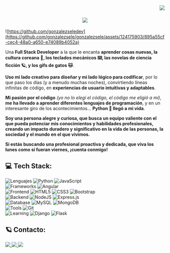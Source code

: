<img align="right" src="https://visitcount.itsvg.in/api?id=gonzalezseledev&icon=8&color=12" />

<h1 align="center">
    <img src="https://readme-typing-svg.herokuapp.com/?font=Poppins&color=9379C2&size=35&weight=700&center=true&vCenter=true&width=500&height=70&duration=4000&lines=¡Hola!+👋;+soy+SELENE+GONZALEZ;" />
</h1>

![https://github.com/gonzalezseledev](https://github.com/gonzalezsele/gonzalezsele/assets/124175903/895a55cf-cec4-48a0-a650-e74089b4052a)

Una **Full Stack Developer** a la que le encanta **aprender cosas nuevas, la cultura coreana 🌺, los teclados mecánicos ⌨️, las novelas de ciencia ficción 🪐, y los gifs de gatos 🐱**.

**Uso mi lado creativo para diseñar y mi lado lógico para codificar**, por lo que paso los días (y a menudo muchas noches), convirtiendo líneas infinitas de código, en **experiencias de usuario intuitivas y adaptables**.

**Mi pasión por el código** *(yo no lo elegí el código, el código me eligió a mí)*, **me ha llevado a aprender diferentes lenguajes de programación**, y en un interesante giro de los acontecimientos... **Python 🐍 llegó a mi vida**.

**Soy una persona alegre y curiosa, que busca un equipo valiente con el que pueda potenciar mis conocimientos y habilidades profesionales, creando un impacto duradero y significativo en la vida de las personas, la sociedad y el mundo en el que vivimos.**

**Si estás buscando una profesional proactiva y dedicada, que viva los lunes como si fueran viernes, ¡cuenta conmigo!**

<!-- BEGIN PROJECTS-CARDS

## 👩🏻‍💻 Proyectos Destacados:

[![5 things I wish I knew before studying Computer Science](https://ytcards.demolab.com/?id=Wjj21p3tvcg&title=5+things+I+wish+I+knew+before+studying+Computer+Science&lang=en&timestamp=1636628400&background_color=%230d1117&title_color=%23ffffff&stats_color=%23dedede&max_title_lines=1&width=250&border_radius=5&duration=436 "5 things I wish I knew before studying Computer Science")](https://youtu.be/Wjj21p3tvcg?si=b7QYksN87h0wsGpQ)
[![Tips and advice for Computer Science students](https://ytcards.demolab.com/?id=UItfbdI0oNc&title=Tips+and+advice+for+Computer+Science+students&lang=en&timestamp=1638183600&background_color=%230d1117&title_color=%23ffffff&stats_color=%23dedede&max_title_lines=1&width=250&border_radius=5&duration=380 "Tips and advice for Computer Science students")](https://youtu.be/UItfbdI0oNc?si=mjrsewEwBdhtvzDX)
[![My Computer Science degree in 13 minutes](https://ytcards.demolab.com/?id=Dd_4zfmY-aA&title=My+Computer+Science+degree+in+13+minutes&lang=en&timestamp=1693396800&background_color=%230d1117&title_color=%23ffffff&stats_color=%23dedede&max_title_lines=1&width=250&border_radius=5&duration=786 "My Computer Science degree in 13 minutes")](https://youtu.be/Dd_4zfmY-aA?si=1AhwiUIamfs6clV3)
[![How I would learn to code (if I could start over)](https://ytcards.demolab.com/?id=kS03mP7p0ts&title=How+I+would+learn+to+code+(+if+I+could+start+over+)&lang=en&timestamp=1698663600&background_color=%230d1117&title_color=%23ffffff&stats_color=%23dedede&max_title_lines=1&width=250&border_radius=5&duration=695 "How I would learn to code (if I could start over)")](https://youtu.be/kS03mP7p0ts?si=7UXbigeHmyTVGP60)

END PROJECTS-CARDS -->

## 💻 Tech Stack:

<!-- Badges from https://github.com/Ileriayo/markdown-badges -->

![Lenguajes](https://img.shields.io/badge/lenguajes-101010?style=for-the-badge&logo=lenguajes&logoColor=white) ![Python](https://img.shields.io/badge/python-5865F2?style=for-the-badge&logo=python&logoColor=white&labelColor=101010)  ![JavaScript](https://img.shields.io/badge/javascript-DFDE65?style=for-the-badge&logo=javascript&logoColor=white&labelColor=101010)<br>
![Frameworks](https://img.shields.io/badge/frameworks-101010?style=for-the-badge&logo=frameworks&logoColor=white) ![Angular](https://img.shields.io/badge/angular-FF6961?style=for-the-badge&logo=angular&logoColor=white&labelColor=101010)<br>
![Frontend](https://img.shields.io/badge/frontend-101010?style=for-the-badge&logo=frontend&logoColor=white) ![HTML5](https://img.shields.io/badge/html5-23E34F26?style=for-the-badge&logo=html5&logoColor=white&labelColor=101010) ![CSS3](https://img.shields.io/badge/css3-84B6F4?style=for-the-badge&logo=css3&logoColor=white&labelColor=101010) ![Bootstrap](https://img.shields.io/badge/bootstrap-7F73E3?style=for-the-badge&logo=bootstrap&logoColor=white&labelColor=101010)<br>
![Backend](https://img.shields.io/badge/backend-101010?style=for-the-badge&logo=backend&logoColor=white) ![NodeJS](https://img.shields.io/badge/node.js-48BB9C?style=for-the-badge&logo=node.js&logoColor=white&labelColor=101010) ![Express.js](https://img.shields.io/badge/express.js-00678C?style=for-the-badge&logo=express&logoColor=white&labelColor=101010)<br>
![Database](https://img.shields.io/badge/database-101010?style=for-the-badge&logo=database&logoColor=white) ![MySQL](https://img.shields.io/badge/mysql-4479A1.svg?style=for-the-badge&logo=mysql&logoColor=white&labelColor=101010) ![MongoDB](https://img.shields.io/badge/MongoDB-%234ea94b.svg?style=for-the-badge&logo=mongodb&logoColor=white&labelColor=101010)<br>
![Tools](https://img.shields.io/badge/tools-101010?style=for-the-badge&logo=tools&logoColor=white) ![Git](https://img.shields.io/badge/git-B52E31?style=for-the-badge&logo=git&&logoColor=white&labelColor=101010)<br>
![Learning](https://img.shields.io/badge/learning-101010?style=for-the-badge&logo=learning&logoColor=white) ![Django](https://img.shields.io/badge/django-48BB9C?style=for-the-badge&logo=django&logoColor=white&labelColor=101010) ![Flask](https://img.shields.io/badge/flask-FF6961?style=for-the-badge&logo=flask&logoColor=white&labelColor=101010)

## 🪐 Contacto:

<div align="left"> 
  <a href="mailto:gonzalezseledev@gmail.com">
    <img src="https://img.shields.io/badge/Gmail-333333?style=for-the-badge&logo=gmail&logoColor=red" />
  </a>
  <a href="https://linkedin.com/in/gonzalezseledev" target="_blank">
    <img src="https://img.shields.io/badge/LinkedIn-0077B5?style=for-the-badge&logo=linkedin&logoColor=white" target="_blank" />
  </a>
  <a href="https://gonzalezseledev.github.io/portfolio/home.html" target="_blank">
     <img src="https://img.shields.io/badge/Portfolio-FF5722?style=for-the-badge&logo=todoist&logoColor=white" target="_blank" /> <!-- sqlite, safari, google-chrome are other good icon options -->
  </a>
</div>

<!-- 

# Extra

- Soy cofundadora de las iniciativas literarias [MayoScifi](https://twitter.com/mayoscifi)🚀 & [YoLeoCorea](https://www.instagram.com/yoleocorea/) 🇰🇷
- En ocasiones salgo de mi cueva y recomiendo libros en [Territorio Fantástico](http://territoriofantastico)😀

---

- I am co-founder of the literary initiatives <a href="https://twitter.com/mayoscifi">MayoScifi</a> 🚀 & <a href="https://www.instagram.com/yoleocorea/">YoLeoCorea </a> 🇰🇷
- Sometimes I come out of my cave and recommend books at <a href="http://territoriofantastico.com">Fantastic Territory</a> 😀

-->
